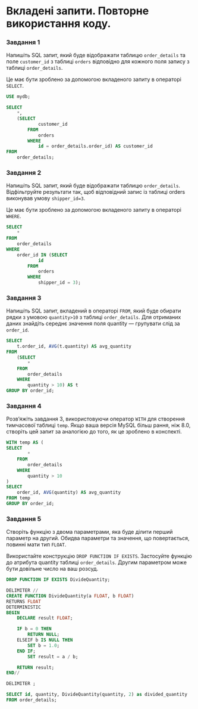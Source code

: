 # Вкладені запити. Повторне використання коду.

### Завдання 1

Напишіть SQL запит, який буде відображати таблицю `order_details` та поле `customer_id` з таблиці `orders` відповідно для кожного поля запису з таблиці `order_details`.

Це має бути зроблено за допомогою вкладеного запиту в операторі `SELECT`.

```sql
USE mydb;

SELECT
    *,
    (SELECT
            customer_id
        FROM
            orders
        WHERE
            id = order_details.order_id) AS customer_id
FROM
    order_details;
```

### Завдання 2

Напишіть SQL запит, який буде відображати таблицю `order_details`. Відфільтруйте результати так, щоб відповідний запис із таблиці orders виконував умову `shipper_id=3`.

Це має бути зроблено за допомогою вкладеного запиту в операторі `WHERE`.

```sql
SELECT
    *
FROM
    order_details
WHERE
    order_id IN (SELECT
            id
        FROM
            orders
        WHERE
            shipper_id = 3);
```

### Завдання 3

Напишіть SQL запит, вкладений в операторі `FROM`, який буде обирати рядки з умовою `quantity>10` з таблиці `order_details`. Для отриманих даних знайдіть середнє значення поля quantity — групувати слід за `order_id`.

```sql
SELECT
    t.order_id, AVG(t.quantity) AS avg_quantity
FROM
    (SELECT
        *
    FROM
        order_details
    WHERE
        quantity > 10) AS t
GROUP BY order_id;
```

### Завдання 4

Розв’яжіть завдання 3, використовуючи оператор `WITH` для створення тимчасової таблиці `temp`. Якщо ваша версія MySQL більш рання, ніж 8.0, створіть цей запит за аналогією до того, як це зроблено в конспекті.

```sql
WITH temp AS (
SELECT
        *
    FROM
        order_details
    WHERE
        quantity > 10
)
SELECT
    order_id, AVG(quantity) AS avg_quantity
FROM temp
GROUP BY order_id;
```

### Завдання 5

Створіть функцію з двома параметрами, яка буде ділити перший параметр на другий. Обидва параметри та значення, що повертається, повинні мати тип `FLOAT`.

Використайте конструкцію `DROP FUNCTION IF EXISTS`. Застосуйте функцію до атрибута quantity таблиці `order_details`. Другим параметром може бути довільне число на ваш розсуд.

```sql
DROP FUNCTION IF EXISTS DivideQuantity;

DELIMITER //
CREATE FUNCTION DivideQuantity(a FLOAT, b FLOAT)
RETURNS FLOAT
DETERMINISTIC
BEGIN
	DECLARE result FLOAT;

	IF b = 0 THEN
		RETURN NULL;
    ELSEIF b IS NULL THEN
		SET b = 1.0;
	END IF;
		SET result = a / b;

    RETURN result;
END//

DELIMITER ;

SELECT id, quantity, DivideQuantity(quantity, 2) as divided_quantity
FROM order_details;
```